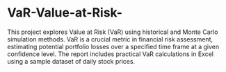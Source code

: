 # VaR-Value-at-Risk-
This project explores Value at Risk (VaR) using historical and Monte Carlo simulation methods. VaR is a crucial metric in financial risk assessment, estimating potential portfolio losses over a specified time frame at a given confidence level. The report includes practical VaR calculations in Excel using a sample dataset of daily stock prices.
